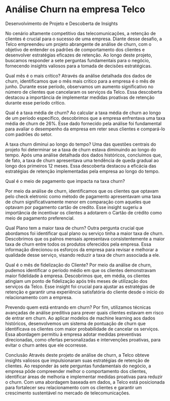 # Análise Churn na empresa Telco
Desenvolvimento de Projeto e Descoberta de Insights 

No cenário altamente competitivo das telecomunicações, a retenção de clientes é crucial para o sucesso de uma empresa. Diante desse desafio, a Telco empreendeu um projeto abrangente de análise de churn, com o objetivo de entender os padrões de comportamento dos clientes e desenvolver estratégias eficazes de retenção. Ao longo deste projeto, buscamos responder a sete perguntas fundamentais para o negócio, fornecendo insights valiosos para a tomada de decisões estratégicas. 

Qual mês é o mais crítico? 
Através da análise detalhada dos dados de churn, identificamos que o mês mais crítico para a empresa é o mês de junho. Durante esse período, observamos um aumento significativo no número de clientes que cancelaram os serviços da Telco. Essa descoberta destacou a importância de implementar medidas proativas de retenção durante esse período crítico. 

Qual é a taxa média de churn? 
Ao calcular a taxa média de churn ao longo de um período específico, descobrimos que a empresa enfrentava uma taxa média de churn de 26%. Esse dado fornecido pela análise foi fundamental para avaliar o desempenho da empresa em reter seus clientes e compará-lo com padrões do setor. 

A taxa churn diminui ao longo do tempo? 
Uma das questões centrais do projeto foi determinar se a taxa de churn estava diminuindo ao longo do tempo. Após uma análise detalhada dos dados históricos, concluímos que, de fato, a taxa de churn apresentava uma tendência de queda gradual ao longo dos primeiros 12 meses. Essa descoberta destacou a eficácia das estratégias de retenção implementadas pela empresa ao longo do tempo. 

Qual é o meio de pagamento que impacta na taxa churn? 

Por meio da análise de churn, identificamos que os clientes que optavam pelo check eletronic como método de pagamento apresentavam uma taxa de churn significativamente menor em comparação com aqueles que optavam por pagamento cartão de credito. Esse insight sugeriu a importância de incentivar os clientes a adotarem o Cartão de crédito como meio de pagamento preferencial. 

Qual Plano tem a maior taxa de churn? 
Outra pergunta crucial que abordamos foi identificar qual plano ou serviço tinha a maior taxa de churn. Descobrimos que os palnos mensais apresentava consistentemente a maior taxa de churn entre todos os produtos oferecidos pela empresa. Essa informação direcionou os esforços da empresa para revisar e melhorar a qualidade desse serviço, visando reduzir a taxa de churn associada a ele. 

Qual é o mês de fidelização do Cliente? 
Por meio da análise de churn, pudemos identificar o período médio em que os clientes demonstravam maior fidelidade à empresa. Descobrimos que, em média, os clientes atingiam um ponto de fidelização após três meses de utilização dos serviços da Telco. Esse insight foi crucial para ajustar as estratégias de retenção e garantir uma experiência satisfatória do cliente desde o início do relacionamento com a empresa. 

Prevendo quem está entrando em churn? 
Por fim, utilizamos técnicas avançadas de análise preditiva para prever quais clientes estavam em risco de entrar em churn. Ao aplicar modelos de machine learning aos dados históricos, desenvolvemos um sistema de pontuação de churn que identificava os clientes com maior probabilidade de cancelar os serviços. Essa abordagem permitiu à empresa adotar medidas preventivas direcionadas, como ofertas personalizadas e intervenções proativas, para evitar o churn antes que ele ocorresse. 

Conclusão
Através deste projeto de análise de churn, a Telco obteve insights valiosos que impulsionaram suas estratégias de retenção de clientes. Ao responder às sete perguntas fundamentais do negócio, a empresa pôde compreender melhor o comportamento dos clientes, identificar áreas de melhoria e implementar medidas proativas para reduzir o churn. Com uma abordagem baseada em dados, a Telco está posicionada para fortalecer seu relacionamento com os clientes e garantir um crescimento sustentável no mercado de telecomunicações. 

 
